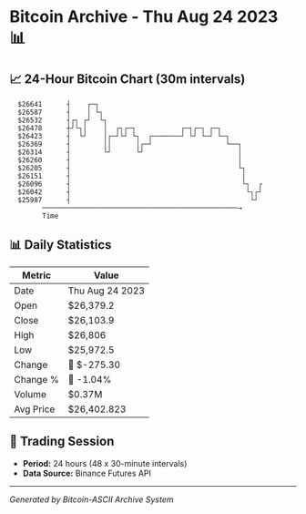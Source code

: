 # Bitcoin Archive - Thu Aug 24 2023 📊

## 📈 24-Hour Bitcoin Chart (30m intervals)

```
  $26641      ┤    ┌─┐                                         
  $26587      ┤    │ └┐                                        
  $26532      ┤┌┐ ┌┘  └┐                                       
  $26478      ┼┘└┐│    │  ┌┐┌─┐           ┌─┐┌─┐ ┌─┐           
  $26423      ┤  └┘    │┌─┘└┘ └┐  ┌───────┘ └┘ └─┘ └─┐         
  $26369      ┤        ││      │┌─┘                  └──┐      
  $26314      ┤        └┘      └┘                       │      
  $26260      ┤                                         │      
  $26205      ┤                                         └┐     
  $26151      ┤                                          │     
  $26096      ┤                                          └┐  ┌ 
  $26042      ┤                                           └┐┌┘ 
  $25987      ┤                                            └┘  
        ────────────────────────────────────────────────→
        Time
```

## 📊 Daily Statistics

| Metric | Value |
|--------|-------|
| Date | Thu Aug 24 2023 |
| Open | $26,379.2 |
| Close | $26,103.9 |
| High | $26,806 |
| Low | $25,972.5 |
| Change | 🔴 $-275.30 |
| Change % | 🔴 -1.04% |
| Volume | $0.37M |
| Avg Price | $26,402.823 |

## 📅 Trading Session

- **Period:** 24 hours (48 x 30-minute intervals)
- **Data Source:** Binance Futures API

---
*Generated by Bitcoin-ASCII Archive System*
